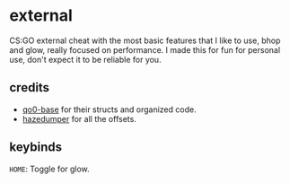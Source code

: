# external
 
 CS:GO external cheat with the most basic features that I like to use, bhop and glow, really focused on performance.
 I made this for fun for personal use, don't expect it to be reliable for you.

## credits

- [qo0-base](https://github.com/rollraw/qo0-base) for their structs and organized code.
- [hazedumper](https://github.com/frk1/hazedumper) for all the offsets.

## keybinds

`HOME`: Toggle for glow.

